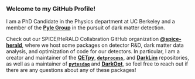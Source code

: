### Welcome to my GitHub Profile!

I am a PhD Candidate in the Physics department at UC Berkeley and a member of the **[Pyle Group](https://sites.google.com/berkeley.edu/pylegroup)** in the pursuit of dark matter detection.

Check out our SPICE/HeRALD Collabration GitHub organization **[@spice-herald](https://github.com/spice-herald)**, where we host some packages on detector R&D, dark matter data analysis, and optimization of code for our detectors. In particular, I am a creator and maintainer of the **[QETpy](https://github.com/spice-herald/QETpy)**, [**`detprocess`**](https://github.com/spice-herald/detprocess), and  [**DarkLim**](https://github.com/spice-herald/DarkLim) repositories, as well as a maintainer of [**`pytesdaq`**](https://github.com/spice-herald/pytesdaq) and [**DarkOpt**](https://github.com/spice-herald/DarkOpt), so feel free to reach out if there are any questions about any of these packages!
